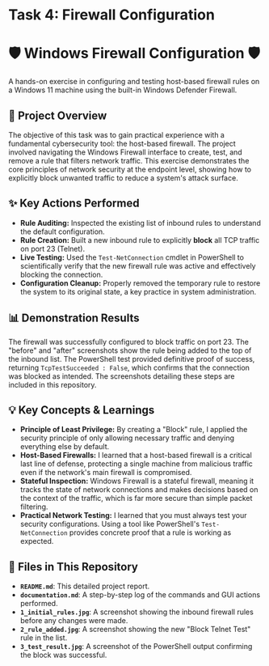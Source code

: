 # Task 4: Firewall Configuration
# 🛡️ Windows Firewall Configuration 🛡️
A hands-on exercise in configuring and testing host-based firewall rules on a Windows 11 machine using the built-in Windows Defender Firewall.

## 🚀 Project Overview
The objective of this task was to gain practical experience with a fundamental cybersecurity tool: the host-based firewall. The project involved navigating the Windows Firewall interface to create, test, and remove a rule that filters network traffic. This exercise demonstrates the core principles of network security at the endpoint level, showing how to explicitly block unwanted traffic to reduce a system's attack surface.

## ✨ Key Actions Performed
* **Rule Auditing:** Inspected the existing list of inbound rules to understand the default configuration.
* **Rule Creation:** Built a new inbound rule to explicitly **block** all TCP traffic on port 23 (Telnet).
* **Live Testing:** Used the `Test-NetConnection` cmdlet in PowerShell to scientifically verify that the new firewall rule was active and effectively blocking the connection.
* **Configuration Cleanup:** Properly removed the temporary rule to restore the system to its original state, a key practice in system administration.

## 📊 Demonstration Results
The firewall was successfully configured to block traffic on port 23. The "before" and "after" screenshots show the rule being added to the top of the inbound list. The PowerShell test provided definitive proof of success, returning `TcpTestSucceeded : False`, which confirms that the connection was blocked as intended. The screenshots detailing these steps are included in this repository.

## 💡 Key Concepts & Learnings
* **Principle of Least Privilege:** By creating a "Block" rule, I applied the security principle of only allowing necessary traffic and denying everything else by default.
* **Host-Based Firewalls:** I learned that a host-based firewall is a critical last line of defense, protecting a single machine from malicious traffic even if the network's main firewall is compromised.
* **Stateful Inspection:** Windows Firewall is a stateful firewall, meaning it tracks the state of network connections and makes decisions based on the context of the traffic, which is far more secure than simple packet filtering.
* **Practical Network Testing:** I learned that you must always test your security configurations. Using a tool like PowerShell's `Test-NetConnection` provides concrete proof that a rule is working as expected.

## 📁 Files in This Repository
* **`README.md`**: This detailed project report.
* **`documentation.md`**: A step-by-step log of the commands and GUI actions performed.
* **`1_initial_rules.jpg`**: A screenshot showing the inbound firewall rules before any changes were made.
* **`2_rule_added.jpg`**: A screenshot showing the new "Block Telnet Test" rule in the list.
* **`3_test_result.jpg`**: A screenshot of the PowerShell output confirming the block was successful.
